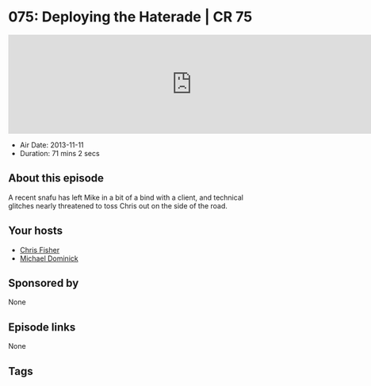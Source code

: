 # 075: Deploying the Haterade | CR 75

<iframe src="https://player.fireside.fm/v2/MLf2ZzhC+-MmMd1JP?theme=dark" width="740" height="200" frameborder="0" scrolling="no"></iframe>

* Air Date: 2013-11-11
* Duration: 71 mins 2 secs

## About this episode

A recent snafu has left Mike in a bit of a bind with a client, and technical glitches nearly threatened to toss Chris out on the side of the road.

## Your hosts
* [Chris Fisher](https://coder.show/hosts/chrislas)
* [Michael Dominick](https://coder.show/hosts/michael)

## Sponsored by

None



## Episode links

None



## Tags

